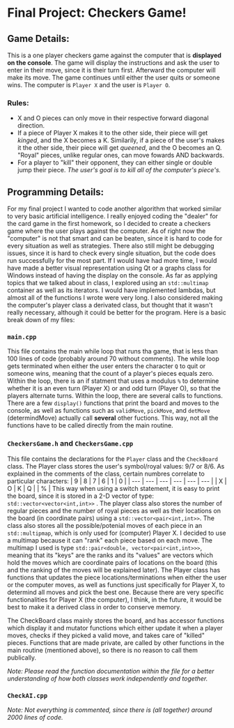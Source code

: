 # Final Project: Checkers Game!
## Game Details:
This is a one player checkers game against the computer that is **displayed on the console**. The game will display the instructions and ask the user to enter in their move, since it is their turn first. Afterward the computer will make its move. The game continues until either the user quits or someone wins. The computer is `Player X` and the user is `Player O`.

### Rules:
- X and O pieces can only move in their respective forward diagonal direction.
- If a piece of Player X makes it to the other side, their piece will get *kinged*, and the X becomes a K. Similarily, if a piece of the user's makes it the other side, their piece will get *queened*, and the O becomes an Q. "Royal" pieces, unlike regular ones, can move fowards AND backwards.
- For a player to "kill" their opponent, they can either single or double jump their piece. *The user's goal is to kill all of the computer's piece's.*
 
## Programming Details:
For my final project I wanted to code another algorithm that worked similar to very basic artificial intelligence. I really enjoyed coding the "dealer" for the card game in the first homework, so I decided to create a checkers game where the user plays against the computer. As of right now the "computer" is not that smart and can be beaten, since it is hard to code for every situation as well as strategies. There also still might be debugging issues, since it is hard to check every single situation, but the code does run successfully for the most part. If I would have had more time, I would have made a better visual representation using Qt or a graphs class for Windows instead of having the display on the console. As far as applying topics that we talked about in class, I explored using an `std::multimap` container as well as its iterators. I would have implemented lambdas, but almost all of the functions I wrote were very long. I also considered making the computer's player class a derivated class, but thought that it wasn't really necessary, although it could be better for the program. Here is a basic break down of my files:
### `main.cpp`
This file contains the main while loop that runs tha game, that is less than 100 lines of code (probably around 70 without comments). The while loop gets terminated when either the user enters the character `Q` to quit or someone wins, meaning that the count of a player's pieces equals zero. Within the loop, there is an if statment that uses a modulus `%` to determine whether it is an even turn (Player X) or and odd turn (Player O), so that the players alternate turns. Within the loop, there are several calls to functions. There are a few `display()` functions that print the board and moves to the console, as well as functions such as `validMove`, `pickMove`, and `detMove` (determindMove) actually call **several** other fuctions. This way, not all the functions have to be called directly from the main routine.
### `CheckersGame.h` and `CheckersGame.cpp`
This file contains the declarations for the `Player` class and the `CheckBoard` class. The Player class stores the user's symbol/royal values: 9/7 or 8/6. As explained in the comments of the class, certain numbres correlate to particular characters:
|  9  |  8  |  7  |  6  |  1  |  0  |
| --- | --- | --- | --- | --- | --- |
| X | O | K | Q |  | % |
This way when using a switch statement, it is easy to print the board, since it is stored in a 2-D vector of type: `std::vector<vector<int,int>>` . The player class also stores the number of regular pieces and the number of royal pieces as well as their locations on the board (in coordinate pairs) using a `std::vector<pair<int,int>>`. The class also stores all the possible/potenial moves of each piece in an `std::multipmap`, which is only used for (computer) Player X. I decided to use a multimap because it can "rank" each piece based on each move. The multimap I used is type  `std::pair<double, vector<pair<int,int>>>`, meaning that its "keys" are the ranks and its "values" are vectors which hold the moves which are coordinate pairs of locations on the board (this and the ranking of the moves will be explained later). The Player class has functions that updates the piece locations/terminations when either the user or the computer moves, as well as functions just specifically for Player X, to determind all moves and pick the best one. Because there are very specific functionalities for Player X (the computer), I think, in the future, it would be best to make it a derived class in order to conserve memory.

The CheckBoard class mainly stores the board, and has accessor functions which display it and mutator functions which either update it when a player moves, checks if they picked a valid move, and takes care of "killed" pieces. Functions that are made private, are called by other functions in the main routine (mentioned above), so there is no reason to call them publically.

*Note: Please read the function documentation within the file for a better understanding of how both classes work independently and together.*
### `CheckAI.cpp`
      
*Note: Not everything is commented, since there is (all together) around 2000 lines of code.*
